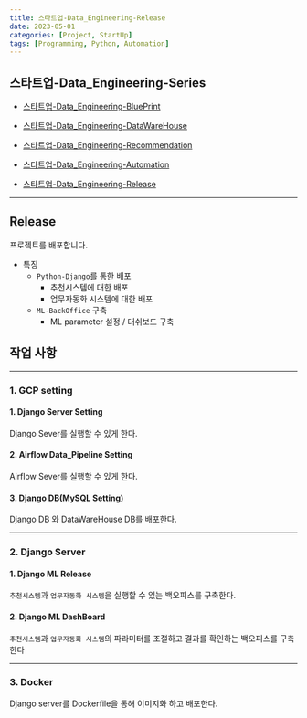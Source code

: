 ```yaml
---
title: 스타트업-Data_Engineering-Release
date: 2023-05-01
categories: [Project, StartUp]
tags: [Programming, Python, Automation]
---
```


## 스타트업-Data_Engineering-Series

- [스타트업-Data_Engineering-BluePrint](/posts/startup-blueprint/)

- [스타트업-Data_Engineering-DataWareHouse](/posts/startup-datawarehouse/)

- [스타트업-Data_Engineering-Recommendation](/posts/startup-recommendation/)

- [스타트업-Data_Engineering-Automation](/posts/startup-automation/)

- [스타트업-Data_Engineering-Release](/posts/startup-release/)

---

## Release

프로젝트를 배포합니다.

- 특징
  - `Python-Django`를 통한 배포
    - 추천시스템에 대한 배포
    - 업무자동화 시스템에 대한 배포
  - `ML-BackOffice` 구축
    - ML parameter 설정 / 대쉬보드 구축

## 작업 사항

---

### 1. GCP setting

#### 1. Django Server Setting

Django Sever를 실행할 수 있게 한다.

#### 2. Airflow Data_Pipeline Setting

Airflow Sever를 실행할 수 있게 한다.

#### 3. Django DB(MySQL Setting)

Django DB 와 DataWareHouse DB를 배포한다.

---

### 2. Django Server

#### 1. Django ML Release

`추천시스템`과 `업무자동화 시스템`을 실행할 수 있는 백오피스를 구축한다.

#### 2. Django ML DashBoard

`추천시스템`과 `업무자동화 시스템`의 파라미터를 조절하고 결과를 확인하는 백오피스를 구축한다

---

### 3. Docker

Django server를 Dockerfile을 통해 이미지화 하고 배포한다.
